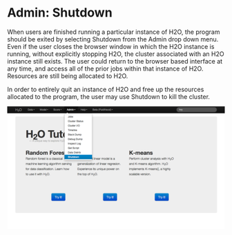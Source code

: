 # Admin: Shutdown


When users are finished running a particular instance of H2O, the
program should be exited by selecting Shutdown from the Admin drop
down menu. Even if the user closes the browser window in which the
H2O instance is running, without explicitly stopping
H2O, the cluster associated with an H2O instance
still exists. The user could return to the browser based interface at
any time, and access all of the prior jobs within that instance of
H2O. Resources are still being allocated to H2O.

In order to entirely quit an instance of H2O and free up
the resources allocated to the program, the user may use Shutdown to
kill the cluster.

![Image](AdminShutdown.png)

